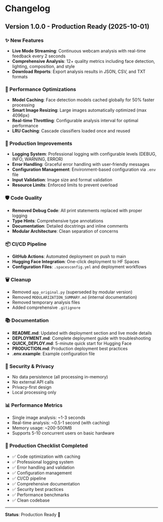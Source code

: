 # Changelog

## Version 1.0.0 - Production Ready (2025-10-01)

### ✨ New Features
- **Live Mode Streaming**: Continuous webcam analysis with real-time feedback every 2 seconds
- **Comprehensive Analysis**: 12+ quality metrics including face detection, lighting, composition, and style
- **Download Reports**: Export analysis results in JSON, CSV, and TXT formats

### 🚀 Performance Optimizations
- **Model Caching**: Face detection models cached globally for 50% faster processing
- **Smart Image Resizing**: Large images automatically optimized (max 4096px)
- **Real-time Throttling**: Configurable analysis interval for optimal performance
- **LRU Caching**: Cascade classifiers loaded once and reused

### 🔧 Production Improvements
- **Logging System**: Professional logging with configurable levels (DEBUG, INFO, WARNING, ERROR)
- **Error Handling**: Graceful error handling with user-friendly messages
- **Configuration Management**: Environment-based configuration via `.env` file
- **Input Validation**: Image size and format validation
- **Resource Limits**: Enforced limits to prevent overload

### 🛡️ Code Quality
- **Removed Debug Code**: All print statements replaced with proper logging
- **Type Hints**: Comprehensive type annotations
- **Documentation**: Detailed docstrings and inline comments
- **Modular Architecture**: Clean separation of concerns

### 📦 CI/CD Pipeline
- **GitHub Actions**: Automated deployment on push to main
- **Hugging Face Integration**: One-click deployment to HF Spaces
- **Configuration Files**: `.spacesconfig.yml` and deployment workflows

### 🗑️ Cleanup
- Removed `app_original.py` (superseded by modular version)
- Removed `MODULARIZATION_SUMMARY.md` (internal documentation)
- Removed temporary analysis files
- Added comprehensive `.gitignore`

### 📚 Documentation
- **README.md**: Updated with deployment section and live mode details
- **DEPLOYMENT.md**: Complete deployment guide with troubleshooting
- **QUICK_DEPLOY.md**: 5-minute quick start for Hugging Face
- **PRODUCTION.md**: Production deployment best practices
- **.env.example**: Example configuration file

### 🔐 Security & Privacy
- No data persistence (all processing in-memory)
- No external API calls
- Privacy-first design
- Local processing only

### 📊 Performance Metrics
- Single image analysis: ~1-3 seconds
- Real-time analysis: ~0.5-1 second (with caching)
- Memory usage: ~200-500MB
- Supports 5-10 concurrent users on basic hardware

### 🎯 Production Checklist Completed
- ✅ Code optimization with caching
- ✅ Professional logging system
- ✅ Error handling and validation
- ✅ Configuration management
- ✅ CI/CD pipeline
- ✅ Comprehensive documentation
- ✅ Security best practices
- ✅ Performance benchmarks
- ✅ Clean codebase

---

**Status**: Production Ready 🎉

